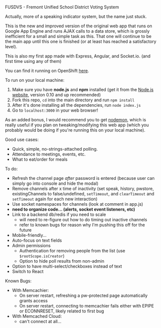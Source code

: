 FUSDVS - Fremont Unified School District Voting System

Actually, more of a speaking indicator system, but the name just stuck.

This is the new and improved version of the original web app that runs on Google App Engine and runs AJAX calls to a data store, which is grossly inefficient for a small and simple task as this. That one will continue to be the main app until this one is finished (or at least has reached a satisfactory level).

This is also my first app made with Express, Angular, and Socket.io. (and first time using any of them)

You can find it running on OpenShift <a href='http://fusdvs-kzeng.rhcloud.com'>here</a>.

To run on your local machine:

1. Make sure you have <b>node.js</b> and <b>npm</b> installed (get it from the <a href='http://nodejs.org'>Node.js website</a>, version 0.10 and up recommended)
2. Fork this repo, `cd` into the main directory and run `npm install`
3. After it's done installing all the dependencies, run `node index.js`
4. Go to `localhost:3000` in your web browser!

As an added bonus, I would recommend you to get <a href='https://github.com/remy/nodemon'>nodemon</a>, which is really useful if you plan on tweaking/modifying this web app (which you probably would be doing if you're running this on your local machine).

Good use cases:
- Quick, simple, no-strings-attached polling. 
- Attendance to meetings, events, etc.
- What to eat/order for meals


To do:
- Refresh the channel page _after_ password is entered (because user can simply go into console and hide the modal)
- Remove channels after x time of inactivity (set speak, history, pwstore, existingChannels to false/undefined, `setTimeout`, and `clearTimeout` and `setTimeout` again for each new interaction)
- Use socket namespaces for channels (look at comment in app.js)
- <b>need to organize code... (alerts, socket event listeners, etc)</b>
- Link to a backend db/redis if you need to scale
	- will need to re-figure out how to do timing out inactive channels
	- refer to known bugs for reason why I'm pushing this off for the future
- Mobile-friendly...
- Auto-focus on text fields
- Admin permissions
	- Authentication for removing people from the list (use `$rootScope.isCreator`)
	- Option to hide poll results from non-admin
- Option to have multi-select/checkboxes instead of text
- Switch to React

Known Bugs:
- With Memcachier:
	- On server restart, refreshing a pw-protected page automatically grants access
	- On server restart, connecting to memcachier fails either with EPIPE or ECONNRESET, likely related to first bug
- With Memcached Cloud:
	- can't connect at all...